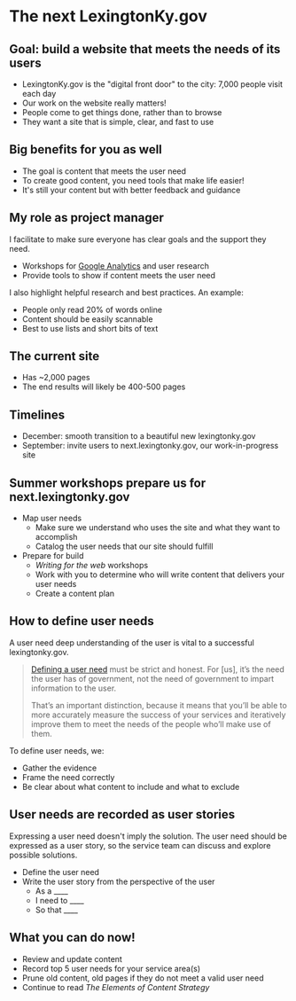 # The next LexingtonKy.gov

## Goal: build a website that meets the needs of its users

* LexingtonKy.gov is the "digital front door" to the city: 7,000 people visit each day
* Our work on the website really matters!
* People come to get things done, rather than to browse
* They want a site that is simple, clear, and fast to use

## Big benefits for you as well

* The goal is content that meets the user need
* To create good content, you need tools that make life easier!
* It's still your content but with better feedback and guidance

## My role as project manager

I facilitate to make sure everyone has clear goals and the support they need.

  * Workshops for [Google Analytics](http://lexingtonky-visitors.herokuapp.com/) and user research
  * Provide tools to show if content meets the user need

I also highlight helpful research and best practices. An example:

  * People only read 20% of words online
  * Content should be easily scannable
  * Best to use lists and short bits of text

## The current site

* Has ~2,000 pages
* The end results will likely be 400-500 pages

## Timelines

* December: smooth transition to a beautiful new lexingtonky.gov
* September: invite users to next.lexingtonky.gov, our work-in-progress site

## Summer workshops prepare us for next.lexingtonky.gov

- Map user needs
  * Make sure we understand who uses the site and what they want to accomplish
  * Catalog the user needs that our site should fulfill
- Prepare for build
  * _Writing for the web_ workshops
  * Work with you to determine who will write content that delivers your user needs
  * Create a content plan

## How to define user needs

A user need deep understanding of the user is vital to a successful lexingtonky.gov.

> [Defining a user need](https://www.gov.uk/service-manual/user-centred-design/user-needs.html#defining-user-needs) must be strict and honest. For [us], it’s the need the user has of government, not the need of government to impart information to the user.
>
> That’s an important distinction, because it means that you’ll be able to more accurately measure the success of your services and iteratively improve them to meet the needs of the people who’ll make use of them.

To define user needs, we:

* Gather the evidence
* Frame the need correctly
* Be clear about what content to include and what to exclude

## User needs are recorded as user stories

Expressing a user need doesn't imply the solution. The user need should be expressed as a user story, so the service team can discuss and explore possible solutions.

- Define the user need
- Write the user story from the perspective of the user
  * As a ____
  * I need to ____
  * So that ____

## What you can do now!

* Review and update content
* Record top 5 user needs for your service area(s)
* Prune old content, old pages if they do not meet a valid user need
* Continue to read _The Elements of Content Strategy_
